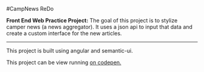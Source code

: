 #CampNews ReDo

**Front End Web Practice Project:** The goal of this project is to stylize camper news (a news aggregator). It uses a json api to input that data and create a custom interface for the new articles.

------------

This project is built using angular and semantic-ui.

This project can be view running [on codepen.](http://codepen.io/VanVlack/pen/YXrRzw)